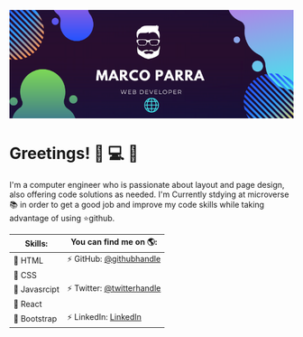 ![banner](banner.png)

# Greetings! 👋 :computer: :tophat:

I'm a computer engineer who is passionate about layout and page design, also offering code solutions as needed. I'm Currently stdying at microverse :books: in order to get a good job and improve my code skills while taking advantage of using :star:github. 


Skills:                         |       You can find me on :earth_americas::
--------                        |       ------------------------------------
:space_invader: HTML            |       :zap: GitHub: [@githubhandle](https://github.com/mrigorir)
:dart: CSS                      |  
:space_invader: Javasrcipt      |       :zap: Twitter: [@twitterhandle](https://twitter.com/marcoparra311)
:dart: React                    |
:space_invader: Bootstrap       |       :zap: LinkedIn: [LinkedIn](https://www.linkedin.com/in/marco-parra-leal-a93318101/)

